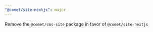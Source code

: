 ```yaml
---
"@comet/site-nextjs": major
---
```


Remove the `@comet/cms-site` package in favor of `@comet/site-nextjs`
